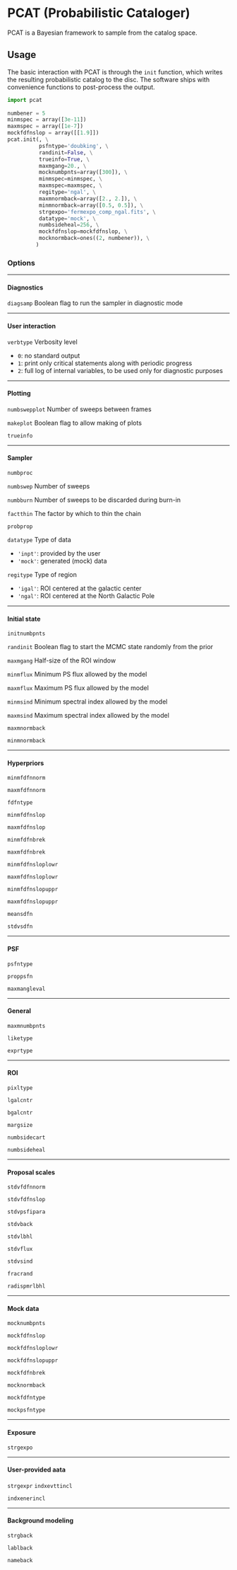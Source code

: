 # PCAT (Probabilistic Cataloger)

PCAT is a Bayesian framework to sample from the catalog space. 

## Usage
The basic interaction with PCAT is through the `init` function, which writes the resulting probabilistic catalog to the disc. The software ships with convenience functions to post-process the output.

```python
import pcat
     
numbener = 5
minmspec = array([3e-11])
maxmspec = array([1e-7])
mockfdfnslop = array([[1.9]])
pcat.init(, \
          psfntype='doubking', \
          randinit=False, \
          trueinfo=True, \
          maxmgang=20., \
          mocknumbpnts=array([300]), \
          minmspec=minmspec, \
          maxmspec=maxmspec, \
          regitype='ngal', \
          maxmnormback=array([2., 2.]), \
          minmnormback=array([0.5, 0.5]), \
          strgexpo='fermexpo_comp_ngal.fits', \
          datatype='mock', \
          numbsideheal=256, \
          mockfdfnslop=mockfdfnslop, \
          mocknormback=ones((2, numbener)), \
         )
```

### Options
---
#### Diagnostics
`diagsamp`
Boolean flag to run the sampler in diagnostic mode

---
#### User interaction
`verbtype`
Verbosity level
- `0`: no standard output
- `1`: print only critical statements along with periodic progress
- `2`: full log of internal variables, to be used only for diagnostic purposes

---
#### Plotting
`numbswepplot`
Number of sweeps between frames

`makeplot`
Boolean flag to allow making of plots

`trueinfo`

---
#### Sampler
`numbproc`

`numbswep`
Number of sweeps

`numbburn`
Number of sweeps to be discarded during burn-in
         
`factthin`
The factor by which to thin the chain

`probprop`

`datatype`
Type of data
- `'inpt'`: provided by the user
- `'mock'`: generated (mock) data

`regitype`
Type of region
- `'igal'`: ROI centered at the galactic center
- `'ngal'`: ROI centered at the North Galactic Pole


---
#### Initial state
`initnumbpnts`

`randinit`
Boolean flag to start the MCMC state randomly from the prior

`maxmgang`
Half-size of the ROI window

`minmflux`
Minimum PS flux allowed by the model

`maxmflux`
Maximum PS flux allowed by the model

`minmsind`
Minimum spectral index allowed by the model

`maxmsind`
Maximum spectral index allowed by the model

`maxmnormback`

`minmnormback`

---
#### Hyperpriors
`minmfdfnnorm`

`maxmfdfnnorm`

`fdfntype`

`minmfdfnslop`

`maxmfdfnslop`

`minmfdfnbrek`

`maxmfdfnbrek`

`minmfdfnsloplowr`

`maxmfdfnsloplowr`

`minmfdfnslopuppr`

`maxmfdfnslopuppr`

`meansdfn`

`stdvsdfn`

---
#### PSF
`psfntype`

`proppsfn`

`maxmangleval`

---
#### General
`maxmnumbpnts`

`liketype`

`exprtype`

---
#### ROI
`pixltype`

`lgalcntr`

`bgalcntr`

`margsize`

`numbsidecart`

`numbsideheal`

---
#### Proposal scales
`stdvfdfnnorm`

`stdvfdfnslop`

`stdvpsfipara`

`stdvback`

`stdvlbhl`

`stdvflux`

`stdvsind`

`fracrand`

`radispmrlbhl`

---
#### Mock data
`mocknumbpnts`

`mockfdfnslop`

`mockfdfnsloplowr`

`mockfdfnslopuppr`

`mockfdfnbrek`

`mocknormback`

`mockfdfntype`

`mockpsfntype`

---
#### Exposure
`strgexpo`

---
#### User-provided aata
`strgexpr`
`indxevttincl`

`indxenerincl`

---
#### Background modeling
`strgback`

`lablback`

`nameback`

